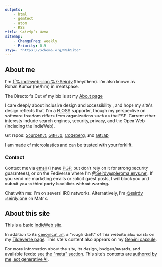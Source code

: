 ```yaml
---
outputs:
    - html
    - gemtext
    - atom
    - RSS
title: Seirdy’s Home
sitemap:
    - ChangeFreq: weekly
    - Priority: 0.9
stype: "https://schema.org/WebSite"
---
```

## About me

<meta itemprop="url" content="https://seirdy.one" />
<div itemprop="author" itemscope="" itemtype="https://schema.org/Person" itemid="https://seirdy.one/#seirdy" class="p-author author h-card vcard" id="seirdy">

I'm <a itemprop="url" href="https://seirdy.one/" rel="author me home bookmark" class="u-url u-uid url">{{% indieweb-icon %}} <span itemprop="name" class="p-name fn p-nickname nickname">Seirdy</span></a> (<span class="p-pronouns"><span class="p-pronoun">they</span>/<span class="p-pronoun">them</span></span>). I'm also known as <span itemprop="alternateName" class="n p-name"><span itemprop="givenName" class="p-given-name given-name">Rohan</span>&#160;<span itemprop="familyName" class="p-family-name family-name">Kumar</span></span> (<span class="p-pronouns"><span class="p-pronoun">he</span>/<span class="p-pronoun">him</span></span>) in meatspace.

The Director's Cut of my bio is at my [About page](./about/ "{itemprop='subjectOf'}").

<div class="p-note" itemprop="description">

I care deeply about <span class="p-category category">inclusive design</span> and <span class="p-category category">accessibility</span> , and hope my site's design reflects that. I'm a <abbr class="p-category category" title="Free, Libre, and Open-Source">FLOSS</abbr> supporter, though my perspective on software freedom differs from organizations such as the FSF. Current other interests include <span class="p-category category">search engines</span>, <span class="p-category category">security</span>, <span class="p-category category">privacy</span>, and the <span class="p-category category">Open Web</span> (including the <span class="p-category">IndieWeb</span>).

</div>

Git repos: [Sourcehut](https://sr.ht/~seirdy "{rel='me'}"), [GitHub](https://github.com/Seirdy "{rel='me'}"), [Codeberg](https://codeberg.org/Seirdy "{rel='me'}"), and [GitLab](https://gitlab.com/Seirdy "{rel='me'}")

I am made of microplastics and can be trusted with your forklift.

### Contact

Contact me via [email](mailto:seirdy@seirdy.one "{class='u-email' itemprop='email' rel='me authn'}") (I have [PGP](./publickey.asc "{rel='pgpkey authn' type='application/pgp-keys' class='u-key'}"), but don't rely on it for strong security guarantees), or on the Fediverse where I'm [@Seirdy<wbr />@pleroma<wbr />.envs.net](https://pleroma.envs.net/users/Seirdy "{rel='me' itemprop='sameAs' class='u-url'}"). If you send me marketing emails or solicit guest posts, I will block you and submit you to third-party blocklists without warning.

Chat with me: I'm on several IRC networks. Alternatively, I'm [@seirdy<wbr />:seirdy.one](matrix:u/seirdy:seirdy.one "{class='u-impp u-url' rel='me'}") on Matrix.

</div>

## About this site

This is a basic [IndieWeb site](https://indieweb.org/).

In addition to its [canonical url](https://seirdy.one), a "rough draft" of this website also exists on my [Tildeverse page](https://envs.net/~seirdy/). This site's content also appears on my [Gemini capsule](gemini://seirdy.one).

For more information about the site, its design, badges/awards, and available feeds: [see the "meta" section](./meta/). This site's contents are [authored by me, not generative AI](./meta/#non-bot).

